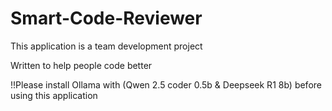 # Smart-Code-Reviewer


This application is a team development project

Written to help people code better

!!Please install Ollama with (Qwen 2.5 coder 0.5b & Deepseek R1 8b) before using this application
